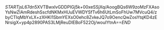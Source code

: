 $START$jsL67dn5XVTBwxlvGDDPIGj5k+00xeSSjXq/AoogBQs6W9zoMzFXAsoYsNwZlAmRdeshSscfdNKMxHUuEVWDYSfTv6h6UtLmSoFhUw7MVcuQ4/zbyCTIqMbYxLX+zXHKI1SbmYEXsO0ehc8ZvkeJQ7o9OencQwZosYtqKD4zENrsigX+yp4p2890PAS3LMjReuDIEBoF522Oj/wouIYtnA==$END$